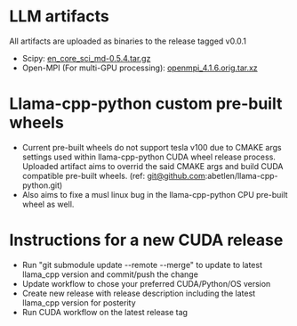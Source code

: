 # LLM artifacts 

All artifacts are uploaded as binaries to the release tagged v0.0.1

- Scipy:  [en_core_sci_md-0.5.4.tar.gz](https://s3-us-west-2.amazonaws.com/ai2-s2-scispacy/releases/v0.5.4/en_core_sci_md-0.5.4.tar.gz)
- Open-MPI (For multi-GPU processing): [openmpi_4.1.6.orig.tar.xz](http://archive.ubuntu.com/ubuntu/pool/universe/o/openmpi/openmpi_${OPENMPI_VERSION}.orig.tar.xz)

# Llama-cpp-python custom pre-built wheels

- Current pre-built wheels do not support tesla v100 due to CMAKE args settings used within llama-cpp-python CUDA wheel release process. Uploaded artifact aims to  overrid the said CMAKE args and build CUDA compatible pre-built wheels. (ref: git@github.com:abetlen/llama-cpp-python.git)
- Also aims to fixe a musl linux bug in the llama-cpp-python CPU pre-built wheel as well.

# Instructions for a new CUDA release
- Run "git submodule update --remote --merge" to update to latest llama_cpp version and commit/push the change
- Update workflow to chose your preferred CUDA/Python/OS version
- Create new release with release description including the latest llama_cpp version for posterity
- Run CUDA workflow on the latest release tag
